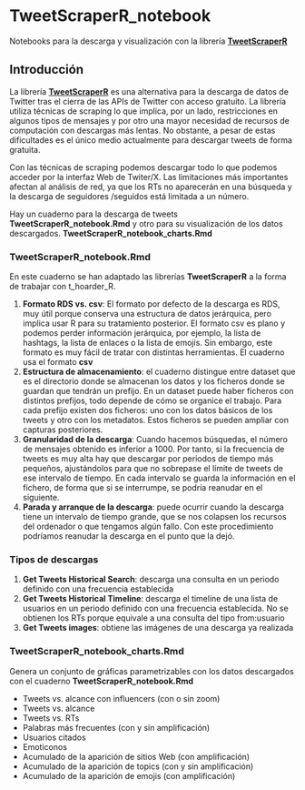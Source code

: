 # TweetScraperR_notebook

Notebooks para la descarga y visualización con la librería [**TweetScraperR**](https://github.com/agusnieto77/TweetScraperR)

## Introducción

La librería [**TweetScraperR**](https://github.com/agusnieto77/TweetScraperR) es una alternativa para la descarga de datos de Twitter tras el cierra de las APIs de Twitter con acceso gratuito. La librería utiliza técnicas de scraping lo que implica, por un lado, restricciones en algunos tipos de mensajes y por otro una mayor necesidad de recursos de computación con descargas más lentas. No obstante, a pesar de estas dificultades es el único medio actualmente para descargar tweets de forma gratuita.

Con las técnicas de scraping podemos descargar todo lo que podemos acceder por la interfaz Web de Twiter/X. Las limitaciones más importantes afectan al análisis de red, ya que los RTs no aparecerán en una búsqueda y la descarga de seguidores /seguidos está limitada a un número.

Hay un cuaderno para la descarga de tweets **TweetScraperR_notebook.Rmd** y otro para su visualización de los datos descargados. **TweetScraperR_notebook_charts.Rmd**

### TweetScraperR_notebook.Rmd

En este cuaderno se han adaptado las librerías **TweetScraperR** a la forma de trabajar con t_hoarder_R.

1.  **Formato RDS vs. csv**: El formato por defecto de la descarga es RDS, muy útil porque conserva una estructura de datos jerárquica, pero implica usar R para su tratamiento posterior. El formato csv es plano y podemos perder información jerárquica, por ejemplo, la lista de hashtags, la lista de enlaces o la lista de emojis. Sin embargo, este formato es muy fácil de tratar con distintas herramientas. El cuaderno usa el formato **csv**
2.  **Estructura de almacenamiento**: el cuaderno distingue entre dataset que es el directorio donde se almacenan los datos y los ficheros donde se guardan que tendrán un prefijo. En un dataset puede haber ficheros con distintos prefijos, todo depende de cómo se organice el trabajo. Para cada prefijo existen dos ficheros: uno con los datos básicos de los tweets y otro con los metadatos. Estos ficheros se pueden ampliar con capturas posteriores.
3.  **Granularidad de la descarga**: Cuando hacemos búsquedas, el número de mensajes obtenido es inferior a 1000. Por tanto, si la frecuencia de tweets es muy alta hay que descargar por periodos de tiempo más pequeños, ajustándolos para que no sobrepase el límite de tweets de ese intervalo de tiempo. En cada intervalo se guarda la información en el fichero, de forma que si se interrumpe, se podría reanudar en el siguiente.
4.  **Parada y arranque de la descarga**: puede ocurrir cuando la descarga tiene un intervalo de tiempo grande, que se nos colapsen los recursos del ordenador o que tengamos algún fallo. Con este procedimiento podríamos reanudar la descarga en el punto que la dejó.

### Tipos de descargas

1.  **Get Tweets Historical Search**: descarga una consulta en un periodo definido con una frecuencia establecida
2.  **Get Tweets Historical Timeline**: descarga el timeline de una lista de usuarios en un periodo definido con una frecuencia establecida. No se obtienen los RTs porque equivale a una consulta del tipo from:usuario
3.  **Get Tweets images**: obtiene las imágenes de una descarga ya realizada

### TweetScraperR_notebook_charts.Rmd

Genera un conjunto de gráficas parametrizables con los datos descargados con el cuaderno **TweetScraperR_notebook.Rmd**

-   Tweets vs. alcance con influencers (con o sin zoom)
-   Tweets vs. alcance
-   Tweets vs. RTs
-   Palabras más frecuentes (con y sin amplificación)
-   Usuarios citados
-   Emoticonos
-   Acumulado de la aparición de sitios Web (con amplificación)
-   Acumulado de la aparición de topics (con y sin amplificación)
-   Acumulado de la aparición de emojis (con amplificación)
